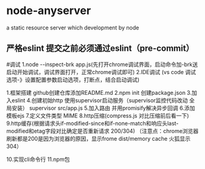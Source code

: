 # node-anyserver
a static resource server which development by node

## 严格eslint  提交之前必须通过eslint（pre-commit）

#调试
1.node --inspect-brk app.js(先打开chrome调试界面，启动命令加-brk送启动开始调试，调试界面打开，正常chrome调试即可)
2.IDE调试 (vs code 调试选项-》设置配置参数启动选项，打断点，结合启动调试)

1.框架搭建 github创建仓库添加README.md
2.npm init 创建package.json
3.加入eslint
4.创建初始http 使用supervisor启动服务（supervisor监控代码改动 全局安装） supervisor src/app.js
5.加入路由 并用promisify解决异步回调
6.添加模板ejs
7.定义文件类型 MIME
8.http压缩(compress.js 对比压缩前后看一下)
9.http缓存(根据请求头if-modified-since和if-none-match和响应头last-modified和etag字段对比确定是否重新请求 200/304)
（注意点：chrome浏览器刷新都是200是因为浏览器的原因，显示frome dist/memory cache  火狐显示304）

10.实现cli命令行
11.npm包